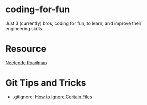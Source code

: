 # coding-for-fun
Just 3 (currently) bros, coding for fun, to learn, and improve their engineering skills. 


# Resource
[Neetcode Roadmap](https://neetcode.io/roadmap)







# Git Tips and Tricks

- .gitignore: [How to Ignore Certain Files](https://www.atlassian.com/git/tutorials/saving-changes/gitignore)

